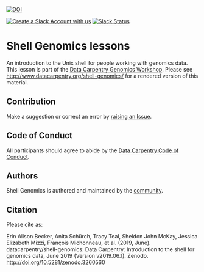 [![DOI](https://zenodo.org/badge/DOI/10.5281/zenodo.3260560.svg)](https://doi.org/10.5281/zenodo.3260560)


[![Create a Slack Account with us](https://img.shields.io/badge/Create_Slack_Account-The_Carpentries-071159.svg)](https://swc-slack-invite.herokuapp.com/) 
[![Slack Status](https://img.shields.io/badge/Slack_Channel-dc--genomics-E01563.svg)](https://swcarpentry.slack.com/messages/C9N1K7DCY) 

# Shell Genomics lessons

An introduction to the Unix shell for people working with genomics data. This lesson is part of the [Data Carpentry Genomics Workshop](http://www.datacarpentry.org/genomics-workshop/). Please see http://www.datacarpentry.org/shell-genomics/ for a rendered version of this material.

## Contribution

Make a suggestion or correct an error by [raising an Issue](https://github.com/datacarpentry/shell-genomics/issues).

## Code of Conduct

All participants should agree to abide by the [Data Carpentry Code of Conduct](http://www.datacarpentry.org/code-of-conduct/).

## Authors

Shell Genomics is authored and maintained by the [community](https://github.com/datacarpentry/shell-genomics/network/members). 

## Citation

Please cite as:

Erin Alison Becker, Anita Schürch, Tracy Teal, Sheldon John McKay, Jessica Elizabeth Mizzi, François Michonneau, et al. (2019, June). datacarpentry/shell-genomics: Data Carpentry: Introduction to the shell for genomics data, June 2019 (Version v2019.06.1). Zenodo. http://doi.org/10.5281/zenodo.3260560
